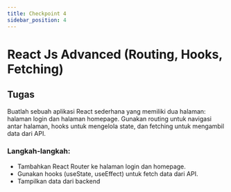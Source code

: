 ```yaml
---
title: Checkpoint 4
sidebar_position: 4
---
```


# React Js Advanced (Routing, Hooks, Fetching)

## Tugas

Buatlah sebuah aplikasi React sederhana yang memiliki dua halaman: halaman login dan halaman homepage. Gunakan routing untuk navigasi antar halaman, hooks untuk mengelola state, dan fetching untuk mengambil data dari API.

### Langkah-langkah:

- Tambahkan React Router ke halaman login dan homepage.
- Gunakan hooks (useState, useEffect) untuk fetch data dari API.
- Tampilkan data dari backend
